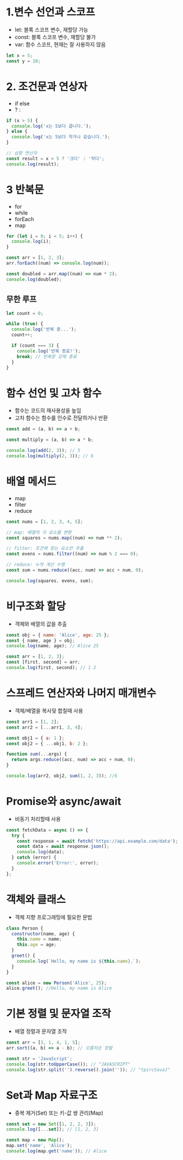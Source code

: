 # 1.변수 선언과 스코프

- let: 블록 스코프 변수, 재할당 가능
- const: 블록 스코프 변수, 재할당 불가
- var: 함수 스코프, 현재는 잘 사용하지 않음

```js
let x = 5;
const y = 10;
```

# 2. 조건문과 연상자

- if else
- ? :

```js
if (x > 5) {
  console.log('x는 5보다 큽니다.');
} else {
  console.log('x는 5보다 작거나 같습니다.');
}

// 삼항 연산자
const result = x > 5 ? '크다' : '작다';
console.log(result);
```

# 3 반복문

- for
- while
- forEach
- map

```js
for (let i = 0; i < 5; i++) {
  console.log(i);
}

const arr = [1, 2, 3];
arr.forEach((num) => console.log(num));

const doubled = arr.map((num) => num * 2);
console.log(doubled);
```

## 무한 루프

```js
let count = 0;

while (true) {
  console.log('반복 중...');
  count++;

  if (count === 3) {
    console.log('반복 종료!');
    break; // 반복문 강제 종료
  }
}
```

# 함수 선언 및 고차 함수

- 함수는 코드의 재사용성을 높임
- 고차 함수는 함수를 인수로 전달하거나 반환

```js
const add = (a, b) => a + b;

const multiply = (a, b) => a * b;

console.log(add(2, 3)); // 5
console.log(multiply(2, 3)); // 6
```

# 배열 메서드

- map
- filter
- reduce

```js
const nums = [1, 2, 3, 4, 5];

// map: 배열의 각 요소를 변환
const squares = nums.map((num) => num ** 2);

// filter: 조건에 맞는 요소만 추출
const evens = nums.filter((num) => num % 2 === 0);

// reduce: 누적 계산 수행
const sum = nums.reduce((acc, num) => acc + num, 0);

console.log(squares, evens, sum);
```

# 비구조화 할당

- 객체와 배열의 값을 추출

```js
const obj = { name: 'Alice', age: 25 };
const { name, age } = obj;
console.log(name, age); // Alice 25

const arr = [1, 2, 3];
const [first, second] = arr;
console.log(first, second); // 1 2
```

# 스프레드 연산자와 나머지 매개변수

- 객체/배열을 복사및 합칠때 사용

```js
const arr1 = [1, 2];
const arr2 = [...arr1, 3, 4];

const obj1 = { a: 1 };
const obj2 = { ...obj1, b: 2 };

function sum(...args) {
  return args.reduce((acc, num) => acc + num, 0);
}

console.log(arr2, obj2, sum(1, 2, 3)); //6
```

# Promise와 async/await

- 비동기 처리할때 사용

```js
const fetchData = async () => {
  try {
    const response = await fetch('https://api.example.com/data');
    const data = await response.json();
    console.log(data);
  } catch (error) {
    console.error('Error:', error);
  }
};
```

# 객체와 클래스

- 객체 지향 프로그래밍에 필요한 문법

```js
class Person {
  constructor(name, age) {
    this.name = name;
    this.age = age;
  }
  greet() {
    console.log(`Hello, my name is ${this.name}.`);
  }
}

const alice = new Person('Alice', 25);
alice.greet(); //Hello, my name is Alice
```

# 기본 정렬 및 문자열 조작

- 배열 정렬과 문자열 조작

```js
const arr = [3, 1, 4, 1, 5];
arr.sort((a, b) => a - b); // 오름차순 정렬

const str = 'JavaScript';
console.log(str.toUpperCase()); // "JAVASCRIPT"
console.log(str.split('').reverse().join('')); // "tpircSavaJ"
```

# Set과 Map 자료구조

- 중복 제거(Set) 또는 키-값 쌍 관리(Map)

```js
const set = new Set([1, 2, 2, 3]);
console.log([...set]); // [1, 2, 3]

const map = new Map();
map.set('name', 'Alice');
console.log(map.get('name')); // Alice
```
